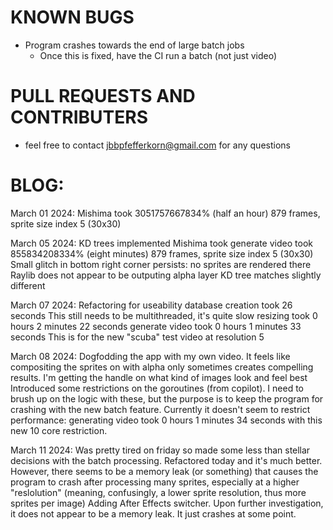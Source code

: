 # KNOWN BUGS
- Program crashes towards the end of large batch jobs
    - Once this is fixed, have the CI run a batch (not just video)

# PULL REQUESTS AND CONTRIBUTERS
- feel free to contact jbbpfefferkorn@gmail.com for any questions

# BLOG:
March 01 2024:
Mishima took 3051757667834%  (half an hour)
    879 frames, sprite size index 5 (30x30)

March 05 2024:
KD trees implemented
Mishima took generate video took 855834208334% (eight minutes)
    879 frames, sprite size index 5 (30x30)
    Small glitch in bottom right corner persists: no sprites are rendered there
    Raylib does not appear to be outputing alpha layer
    KD tree matches slightly different

March 07 2024:
Refactoring for useability
    database creation took 26 seconds
        This still needs to be multithreaded, it's quite slow
    resizing took 0 hours 2 minutes 22 seconds
    generate video took 0 hours 1 minutes 33 seconds
        This is for the new "scuba" test video at resolution 5

March 08 2024:
Dogfodding the app with my own video.
    It feels like compositing the sprites on with alpha only sometimes creates compelling results.
    I'm getting the handle on what kind of images look and feel best
Introduced some restrictions on the goroutines (from copilot). I need to brush up on the logic with these, but the purpose is to keep the program for crashing with the new batch feature. Currently it doesn't seem to restrict performance: generating video took 0 hours 1 minutes 34 seconds with this new 10 core restriction.

March 11 2024:
    Was pretty tired on friday so made some less than stellar decisions with the batch processing. Refactored today and it's much better.
    However, there seems to be a memory leak (or something) that causes the program to crash after processing many sprites, especially at a higher "reslolution" (meaning, confusingly, a lower sprite resolution, thus more sprites per image)
    Adding After Effects switcher.
    Upon further investigation, it does not appear to be a memory leak. It just crashes at some point.